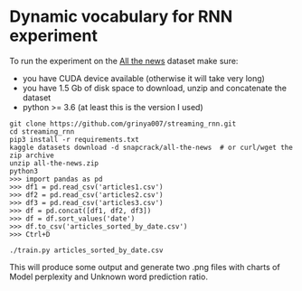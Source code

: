 # Dynamic vocabulary for RNN experiment
To run the experiment on the [All the news](https://www.kaggle.com/snapcrack/all-the-news) dataset make sure:
* you have CUDA device available (otherwise it will take very long)
* you have 1.5 Gb of disk space to download, unzip and concatenate the dataset
* python >= 3.6 (at least this is the version I used)


```
git clone https://github.com/grinya007/streaming_rnn.git
cd streaming_rnn
pip3 install -r requirements.txt
kaggle datasets download -d snapcrack/all-the-news  # or curl/wget the zip archive
unzip all-the-news.zip
python3
>>> import pandas as pd
>>> df1 = pd.read_csv('articles1.csv')
>>> df2 = pd.read_csv('articles2.csv')
>>> df3 = pd.read_csv('articles3.csv')
>>> df = pd.concat([df1, df2, df3])
>>> df = df.sort_values('date')
>>> df.to_csv('articles_sorted_by_date.csv')
>>> Ctrl+D

./train.py articles_sorted_by_date.csv
```

This will produce some output and generate two .png files with charts of Model perplexity and Unknown word prediction ratio.
